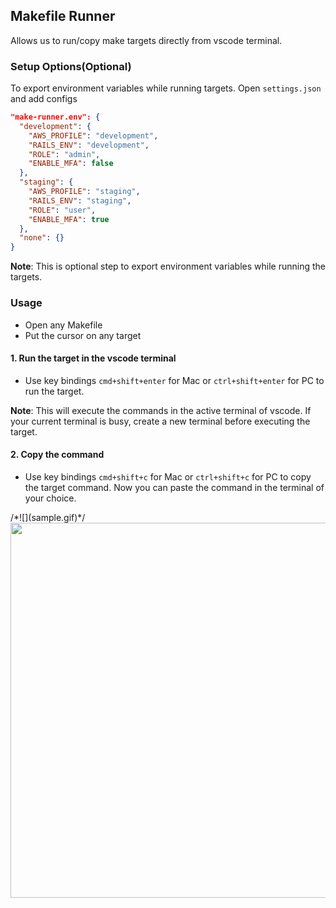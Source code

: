 ## Makefile Runner
Allows us to run/copy make targets directly from vscode terminal.
### Setup Options(Optional)
To export environment variables while running targets.
Open `settings.json` and add configs
``` json
"make-runner.env": {
  "development": {
    "AWS_PROFILE": "development",
    "RAILS_ENV": "development",
    "ROLE": "admin",
    "ENABLE_MFA": false
  },
  "staging": {
    "AWS_PROFILE": "staging",
    "RAILS_ENV": "staging",
    "ROLE": "user",
    "ENABLE_MFA": true
  },
  "none": {}
}
```
<b>Note</b>: This is optional step to export environment variables while running the targets.

### Usage
- Open any Makefile
- Put the cursor on any target
#### 1. Run the target in the vscode terminal
- Use key bindings `cmd+shift+enter` for Mac or `ctrl+shift+enter` for PC to run the target.

<b>Note</b>: This will execute the commands in the active terminal of vscode. If your current terminal is busy, create a new terminal before executing the target.

#### 2. Copy the command
- Use key bindings `cmd+shift+c` for Mac or `ctrl+shift+c` for PC to copy the target command. Now you can paste the command in the terminal of your choice.

<html>
  /*![](sample.gif)*/
<img src="sample.gif" height="600" width="750" align="center">
</html>
